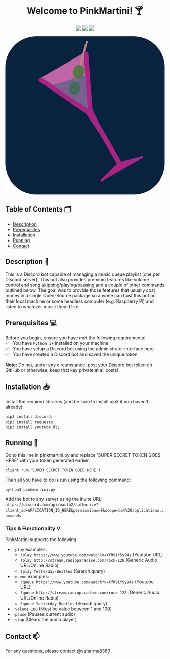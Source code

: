 <h1 align="center">Welcome to PinkMartini! 🍸</h1>

<p align="center">
  <img src="https://img.shields.io/badge/Language-Python-brightgreen" />
  <img src="https://img.shields.io/pypi/pyversions/latest" />
  <img src="https://img.shields.io/badge/Contributers-1-red" />
</p>

<p align="center">
  <img src="https://github.com/vsharma8363/PinkMartini/blob/main/image.png?raw=true" />
</p>

## Table of Contents 🗂

  * [Description](#description)<br/>
  * [Prerequisites](#prereqs)<br/>
  * [Installation](#installation)<br/>
  * [Running](#running)<br/>
  * [Contact](#contact)<br/>

## <a name="description"></a>Description 📝

This is a Discord bot capable of managing a music queue playlist (one per Discord server). This bot also provides premium features like volume control and song skipping/playing/pausing and a couple of other commands outlined below. The goal was to provide those features that usually cost money in a single Open-Source package so anyone can host this bot on their local machine or some headless computer (e.g. Raspberry Pi) and listen to whatever music they'd like.

## <a name="prereqs"></a>Prerequisites 💻

Before you begin, ensure you have met the following requirements:<br/>
✅ &nbsp; You have `Python 3+` installed on your machine <br/>
✅ &nbsp; You have setup a Discord bot using the administrator interface <a src="https://discord.com/developers/applications">here</a> <br/>
✅ &nbsp; You have created a Discord bot and saved the unique token <br/>

**Note:** Do not, under any circumstance, post your Discord bot token on GitHub or otherwise, keep that key private at all costs!

## <a name="installation"></a>Installation 📥

Install the required libraries (and be sure to install pip3 if you haven't already).

```
pip3 install discord;
pip3 install requests;
pip3 install youtube_dl;
```

## <a name="running"></a>Running 🚀

Go to this line in pinkmartini.py and replace 'SUPER SECRET TOKEN GOES HERE' with your token generated earlier.

```
client.run('SUPER SECRET TOKEN GOES HERE')
```

Then all you have to do is run using the following command:

```
python3 pinkmartini.py
```

Add the bot to any server using the invite URL: ```https://discord.com/api/oauth2/authorize?client_id=APPLICATION_ID_HERE&permissions=0&scope=bot%20applications.commands```.

### Tips & Functionality 💡

PinkMartini supports the following
- ```!play``` examples:
  - ```!play https://www.youtube.com/watch?v=XfR9iY5y94s``` (Youtube URL)
  - ```!play http://stream.radioparadise.com/rock-128``` (Generic Audio URL/Online Radio)
  - ```!play Yesterday-Beatles``` (Search query)
- ```!queue``` examples:
  - ```!queue https://www.youtube.com/watch?v=XfR9iY5y94s``` (Youtube URL)
  - ```!queue http://stream.radioparadise.com/rock-128``` (Generic Audio URL/Online Radio)
  - ```!queue Yesterday-Beatles``` (Search query)
- ```!volume 100``` (Must be value between 1 and 100)
- ```!pause``` (Pauses current audio)
- ```!stop``` (Clears the audio player)

##  <a name="contact"></a>Contact 📫
For any questions, please contact [@vsharma8363](https://github.com/vsharma8363)
